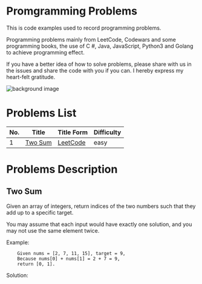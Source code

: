 # Promgramming Problems
This is code examples used to record programming problems.

Programming problems mainly from LeetCode, Codewars and some programming books, the use of C #, Java, JavaScript, Python3 and Golang to achieve programming effect.

If you have a better idea of how to solve problems, please share with us in the issues and share the code with you if you can. 
I hereby express my heart-felt gratitude.

![background image](https://github.com/SilenceHVK/Articles/raw/master/assets/images/bgImages/bg3.png)

# Problems List
| No. | Title | Title Form | Difficulty |
| ---|---|---|---|
| 1 | [Two Sum](#user-content-two-sum) |  [LeetCode](https://leetcode.com/problems/two-sum/) | easy |


# Problems Description
## Two Sum
Given an array of integers, return indices of the two numbers such that they add up to a specific target.

You may assume that each input would have exactly one solution, and you may not use the same element twice.

Example:
```
    Given nums = [2, 7, 11, 15], target = 9,
    Because nums[0] + nums[1] = 2 + 7 = 9,
    return [0, 1].
```

Solution:
